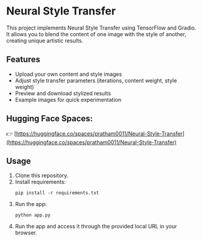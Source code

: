 # Neural Style Transfer

This project implements Neural Style Transfer using TensorFlow and Gradio. It allows you to blend the content of one image with the style of another, creating unique artistic results.

## Features

- Upload your own content and style images
- Adjust style transfer parameters (iterations, content weight, style weight)
- Preview and download stylized results
- Example images for quick experimentation

## Hugging Face Spaces:  
👉 [https://huggingface.co/spaces/pratham0011/Neural-Style-Transfer](https://huggingface.co/spaces/pratham0011/Neural-Style-Transfer)

## Usage

1. Clone this repository.
2. Install requirements:
   ```
   pip install -r requirements.txt
   ```
3. Run the app:
   ```
   python app.py
   ```
4. Run the app and access it through the provided local URL in your browser.

